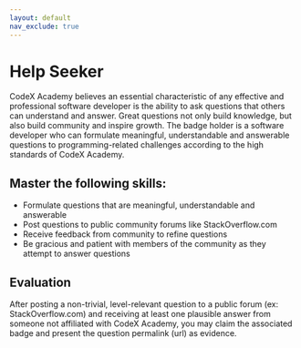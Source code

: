 ```yaml
---
layout: default
nav_exclude: true
---
```

# Help Seeker 

CodeX Academy believes an essential characteristic of any effective and professional software developer is the ability to ask questions that others can understand and answer. Great questions not only build knowledge, but also build community and inspire growth. The badge holder is a software developer who can formulate meaningful, understandable and answerable questions to programming-related challenges according to the high standards of CodeX Academy.

## Master the following skills:

- Formulate questions that are meaningful, understandable and answerable
- Post questions to public community forums like StackOverflow.com
- Receive feedback from community to refine questions
- Be gracious and patient with members of the community as they attempt to answer questions

## Evaluation

After posting a non-trivial, level-relevant question to a public forum (ex: StackOverflow.com) and receiving at least one plausible answer from someone not affiliated with CodeX Academy, you may claim the associated badge and present the question permalink (url) as evidence.